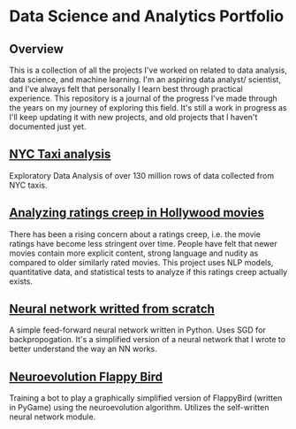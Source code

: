 # Data Science and Analytics Portfolio

## Overview
This is a collection of all the projects I've worked on related to data analysis, data science, and machine learning. I'm an aspiring data analyst/ scientist, and I've always felt that personally I learn best through practical experience. This repository is a journal of the progress I've made through the years on my journey of exploring this field.
It's still a work in progress as I'll keep updating it with new projects, and old projects that I haven't documented just yet.


## [NYC Taxi analysis](https://github.com/ta9ay/NYC-taxi-analysis)
Exploratory Data Analysis of over 130 million rows of data collected from NYC taxis. 

## [Analyzing ratings creep in Hollywood movies](https://github.com/ta9ay/movie-analysis)
There has been a rising concern about a ratings creep, i.e. the movie ratings have become less stringent over time. People have felt that newer movies contain more explicit content, strong language and nudity as compared to older similarly rated movies. This project uses NLP models, quantitative data, and statistical tests to analyze if this ratings creep actually exists.

## [Neural network writted from scratch](https://github.com/ta9ay/NeuralNet-from-scratch)
A simple feed-forward neural network written in Python. Uses SGD for backpropogation. It's a simplified version of a neural network that I wrote to better understand the way an NN works.

## [Neuroevolution Flappy Bird](https://github.com/ta9ay/NeuroEvolution-FlappyBird)
Training a bot to play a graphically simplified version of FlappyBird (written in PyGame) using the neuroevolution algorithm. Utilizes the self-written neural network module. 

